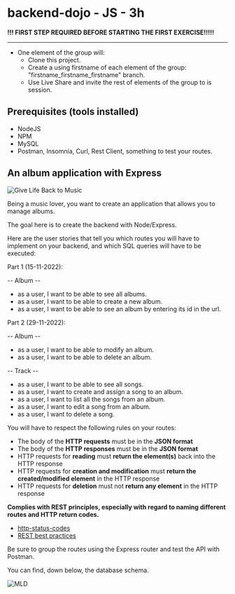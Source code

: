 # backend-dojo - JS - **3h**

**!!! FIRST STEP REQUIRED BEFORE STARTING THE FIRST EXERCISE!!!!!**

---
- One element of the group will:
    - Clone this project.
    - Create a using firstname of each element of the group: "firstname_firstname_firstname" branch.
    - Use Live Share and invite the rest of elements of the group to is session.

## Prerequisites (tools installed)

- NodeJS
- NPM
- MySQL
- Postman, Insomnia, Curl, Rest Client, something to test your routes.

## An album application with Express

![Give Life Back to Music](https://laughingsquid.com/wp-content/uploads/2013/05/givelifebacktomusic5.gif)

Being a music lover, you want to create an application that allows you to manage albums.

The goal here is to create the backend with Node/Express.

Here are the user stories that tell you which routes you will have to implement on your backend, and which SQL queries will have to be executed:

Part 1 (15-11-2022):

-- Album --
- as a user, I want to be able to see all albums.
- as a user, I want to be able to create a new album.
- as a user, I want to be able to see an album by entering its id in the url.

Part 2 (29-11-2022):

-- Album --
- as a user, I want to be able to modify an album.
- as a user, I want to be able to delete an album.

-- Track --
- as a user, I want to be able to see all songs.
- as a user, I want to create and assign a song to an album.
- as a user, I want to list all the songs from an album.
- as a user, I want to edit a song from an album.
- as a user, I want to delete a song.


You will have to respect the following rules on your routes:

- The body of the **HTTP requests** must be in the **JSON format**
- The body of the **HTTP responses** must be in the **JSON format**
- HTTP requests for **reading** must **return the element(s)** back into the HTTP response
- HTTP requests for **creation and modification** must **return the created/modified element** in the HTTP response
- HTTP requests for **deletion** must not **return any element** in the HTTP response

**Complies with REST principles, especially with regard to naming different routes and HTTP return codes.**

- [http-status-codes](https://restfulapi.net/http-status-codes/)
- [REST best practices](https://blog.mwaysolutions.com/2014/06/05/10-best-practices-for-better-restful-api/)

Be sure to group the routes using the Express router and test the API with Postman.

You can find, down below, the database schema.

![MLD](https://i.imgur.com/PDsSoEC.png)
